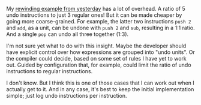 My [rewinding example from yesterday](/daily/2024-11-20) has a lot of overhead.
A ratio of 5 undo instructions to just 3 regular ones! But it can be made
cheaper by going more coarse-grained. For example, the latter two instructions
`push 2` and `add`, as a unit, can be undone with `push 2` and `sub`, resulting
in a 1:1 ratio. And a single `pop` can undo all three together (1:3).

I'm not sure yet what to do with this insight. Maybe the developer should have
explicit control over how expressions are grouped into "undo units". Or the
compiler could decide, based on some set of rules I have yet to work out. Guided
by configuration that, for example, could limit the ratio of undo instructions
to regular instructions.

I don't know. But I think this is one of those cases that I can work out when I
actually get to it. And in any case, it's best to keep the initial
implementation simple; just log undo instructions per instruction.
